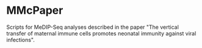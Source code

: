 # MMcPaper
Scripts for MeDIP-Seq analyses described in the paper "The vertical transfer of maternal immune cells promotes neonatal immunity against viral infections".
